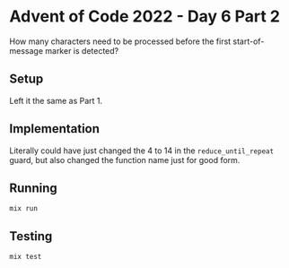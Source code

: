 # Advent of Code 2022 - Day 6 Part 2

How many characters need to be processed before the first start-of-message marker is detected?

## Setup

Left it the same as Part 1.

## Implementation

Literally could have just changed the 4 to 14 in the `reduce_until_repeat` guard, but also changed the function name just for good form.

## Running

`mix run`

## Testing

`mix test`

